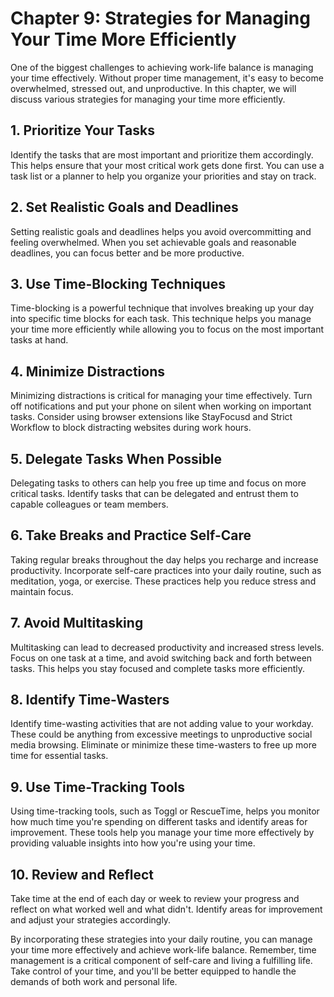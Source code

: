 Chapter 9: Strategies for Managing Your Time More Efficiently
=============================================================

One of the biggest challenges to achieving work-life balance is managing your time effectively. Without proper time management, it's easy to become overwhelmed, stressed out, and unproductive. In this chapter, we will discuss various strategies for managing your time more efficiently.

**1. Prioritize Your Tasks**
----------------------------

Identify the tasks that are most important and prioritize them accordingly. This helps ensure that your most critical work gets done first. You can use a task list or a planner to help you organize your priorities and stay on track.

**2. Set Realistic Goals and Deadlines**
----------------------------------------

Setting realistic goals and deadlines helps you avoid overcommitting and feeling overwhelmed. When you set achievable goals and reasonable deadlines, you can focus better and be more productive.

**3. Use Time-Blocking Techniques**
-----------------------------------

Time-blocking is a powerful technique that involves breaking up your day into specific time blocks for each task. This technique helps you manage your time more efficiently while allowing you to focus on the most important tasks at hand.

**4. Minimize Distractions**
----------------------------

Minimizing distractions is critical for managing your time effectively. Turn off notifications and put your phone on silent when working on important tasks. Consider using browser extensions like StayFocusd and Strict Workflow to block distracting websites during work hours.

**5. Delegate Tasks When Possible**
-----------------------------------

Delegating tasks to others can help you free up time and focus on more critical tasks. Identify tasks that can be delegated and entrust them to capable colleagues or team members.

**6. Take Breaks and Practice Self-Care**
-----------------------------------------

Taking regular breaks throughout the day helps you recharge and increase productivity. Incorporate self-care practices into your daily routine, such as meditation, yoga, or exercise. These practices help you reduce stress and maintain focus.

**7. Avoid Multitasking**
-------------------------

Multitasking can lead to decreased productivity and increased stress levels. Focus on one task at a time, and avoid switching back and forth between tasks. This helps you stay focused and complete tasks more efficiently.

**8. Identify Time-Wasters**
----------------------------

Identify time-wasting activities that are not adding value to your workday. These could be anything from excessive meetings to unproductive social media browsing. Eliminate or minimize these time-wasters to free up more time for essential tasks.

**9. Use Time-Tracking Tools**
------------------------------

Using time-tracking tools, such as Toggl or RescueTime, helps you monitor how much time you're spending on different tasks and identify areas for improvement. These tools help you manage your time more effectively by providing valuable insights into how you're using your time.

**10. Review and Reflect**
--------------------------

Take time at the end of each day or week to review your progress and reflect on what worked well and what didn't. Identify areas for improvement and adjust your strategies accordingly.

By incorporating these strategies into your daily routine, you can manage your time more effectively and achieve work-life balance. Remember, time management is a critical component of self-care and living a fulfilling life. Take control of your time, and you'll be better equipped to handle the demands of both work and personal life.
